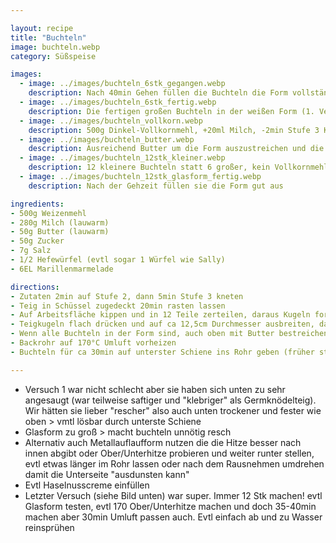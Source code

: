 ```yaml
---

layout: recipe
title: "Buchteln"
image: buchteln.webp
category: Süßspeise

images:
  - image: ../images/buchteln_6stk_gegangen.webp
    description: Nach 40min Gehen füllen die Buchteln die Form vollständig aus
  - image: ../images/buchteln_6stk_fertig.webp
    description: Die fertigen großen Buchteln in der weißen Form (1. Versuch; haben sich unten zu sehr angesaugt; saftiger und klebriger als Germknödel. evtl wegen Größe oder weil noch nicht unterste Schiene)
  - image: ../images/buchteln_vollkorn.webp
    description: 500g Dinkel-Vollkornmehl, +20ml Milch, -2min Stufe 3 Knetzeit. VK-Teig bleibt leider sitzen bzw kompakt und schmeckt nicht wirklich gut. Nicht nochmal probieren.
  - image: ../images/buchteln_butter.webp
    description: Ausreichend Butter um die Form auszustreichen und die Buchteln zu bestreichen
  - image: ../images/buchteln_12stk_kleiner.webp
    description: 12 kleinere Buchteln statt 6 großer, kein Vollkornmehl. Glasform ist etwas zu groß dafür, weiße Form wäre aber vmtl zu klein. Mit viel Butter Form eingestrichen und Buchteln oben bestrichen (erst danach Wasser draufgesprüht). Schließen der Buchteln war schwer weil Teig fast schon etwas trocken war. Eine davon mit Zwetschkenmarmelade war auch super. In Summe viel besser als 6 Stk!
  - image: ../images/buchteln_12stk_glasform_fertig.webp
    description: Nach der Gehzeit füllen sie die Form gut aus

ingredients:
- 500g Weizenmehl
- 280g Milch (lauwarm)
- 50g Butter (lauwarm)
- 50g Zucker
- 7g Salz
- 1/2 Hefewürfel (evtl sogar 1 Würfel wie Sally)
- 6EL Marillenmarmelade

directions:
- Zutaten 2min auf Stufe 2, dann 5min Stufe 3 kneten
- Teig in Schüssel zugedeckt 20min rasten lassen
- Auf Arbeitsfläche kippen und in 12 Teile zerteilen, daraus Kugeln formen und mit Küchentuch zugedeckt 15min gehen lassen
- Teigkugeln flach drücken und auf ca 12,5cm Durchmesser ausbreiten, dann 1EL Marillenmarmelade reingeben und die Enden nach oben zusammenziehen und drücken und in eine mit Butter ausgestrichene Auflaufform geben (verkehrt, also mit der "Naht" nach unten)
- Wenn alle Buchteln in der Form sind, auch oben mit Butter bestreichen, mit Wasser besprühen und 40min gehen lassen
- Backrohr auf 170°C Umluft vorheizen
- Buchteln für ca 30min auf unterster Schiene ins Rohr geben (früher stand hier 40 aber nach 30min Umluft waren sie schon sehr dunkel). Idee - Evtl alle 10min Wasser reinsprühen?

---
```


- Versuch 1 war nicht schlecht aber sie haben sich unten zu sehr angesaugt (war teilweise saftiger und "klebriger" als Germknödelteig). Wir hätten sie lieber "rescher" also auch unten trockener und fester wie oben > vmtl lösbar durch unterste Schiene
- Glasform zu groß > macht buchteln unnötig resch
- Alternativ auch Metallauflaufform nutzen die die Hitze besser nach innen abgibt oder Ober/Unterhitze probieren und weiter runter stellen, evtl etwas länger im Rohr lassen oder nach dem Rausnehmen umdrehen damit die Unterseite "ausdunsten kann"
- Evtl Haselnusscreme einfüllen
- Letzter Versuch (siehe Bild unten) war super. Immer 12 Stk machen! evtl Glasform testen, evtl 170 Ober/Unterhitze machen und doch 35-40min machen aber 30min Umluft passen auch. Evtl einfach ab und zu Wasser reinsprühen
